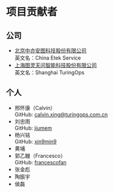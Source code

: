 # 项目贡献者

## 公司
- [北京中亦安图科技股份有限公司](https://www.ce-service.com.cn/)  
  英文名：China Etek Service
- [上海图灵天问智能科技股份有限公司](https://www.turingops.com.cn/)  
  英文名：Shanghai TuringOps

## 个人
- 邢怀康（Calvin）  
  GitHub: [calvin.xing@turingops.com.cn](mailto:calvin.xing@turingops.com.cn)
- 刘忠雨  
  GitHub: [jiumem](https://github.com/jiumem)
- 杨兴铭  
  GitHub: [xin9min9](https://github.com/xin9min9)
- 黄埔
- 郭乙鳗（Francesco）  
  GitHub: [francescofan](https://github.com/francescofan)
- 张金彪
- 陶振宇
- 侯磊